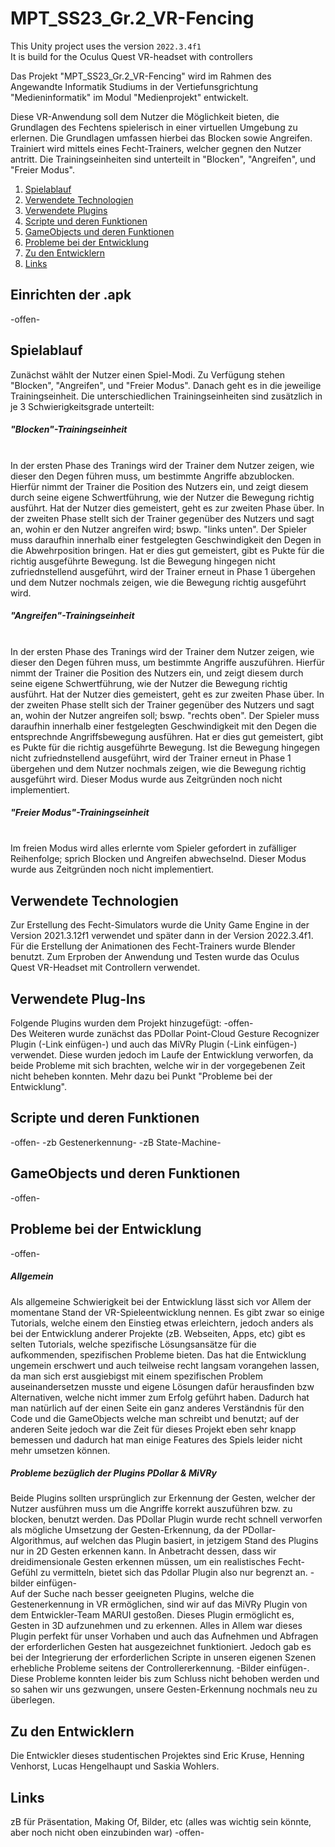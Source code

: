 # MPT_SS23_Gr.2_VR-Fencing
 
This Unity project uses the version `2022.3.4f1`<br>
It is build for the Oculus Quest VR-headset with controllers<br>

Das Projekt "MPT_SS23_Gr.2_VR-Fencing" wird im Rahmen des Angewandte Informatik Studiums in der Vertiefunsgrichtung "Medieninformatik" im Modul "Medienprojekt" entwickelt.

Diese VR-Anwendung soll dem Nutzer die Möglichkeit bieten, die Grundlagen des Fechtens spielerisch in einer virtuellen Umgebung zu erlernen. Die Grundlagen umfassen hierbei das Blocken sowie Angreifen.
Trainiert wird mittels eines Fecht-Trainers, welcher gegnen den Nutzer antritt. Die Trainingseinheiten sind  unterteilt in "Blocken", "Angreifen", und "Freier Modus".

1. [Spielablauf](#spielablauf)
2. [Verwendete Technologien](#verwendete-technologien)
3. [Verwendete Plugins](#verwendete-plugins)
4. [Scripte und deren Funktionen](#scripte-und-deren-funktionen)
5. [GameObjects und deren Funktionen](#gameObjects-und-deren-funktionen)
6. [Probleme bei der Entwicklung](#probleme-bei-der-entwicklung)
7. [Zu den Entwicklern](#zu-den-entwicklern)
8. [Links](#links)

<h2>Einrichten der .apk</h2>
-offen-

<h2>Spielablauf</h2>
Zunächst wählt der Nutzer einen Spiel-Modi. Zu Verfügung stehen "Blocken", "Angreifen", und "Freier Modus". Danach geht es in die jeweilige Trainingseinheit. Die unterschiedlichen Trainingseinheiten sind zusätzlich in je 3 Schwierigkeitsgrade unterteilt:

<h5>"Blocken"-Trainingseinheit</h5><br>
In der ersten Phase des Tranings wird der Trainer dem Nutzer zeigen, wie dieser den Degen führen muss, um bestimmte Angriffe abzublocken. Hierfür nimmt der Trainer die Position des Nutzers ein, und zeigt diesem durch seine eigene Schwertführung, wie der Nutzer die Bewegung richtig ausführt. Hat der Nutzer dies gemeistert, geht es zur zweiten Phase über. 
In der zweiten Phase stellt sich der Trainer gegenüber des Nutzers und sagt an, wohin er den Nutzer angreifen wird; bswp. "links unten". Der Spieler muss daraufhin innerhalb einer festgelegten Geschwindigkeit den Degen in die Abwehrposition bringen. Hat er dies gut gemeistert, gibt es Pukte für die richtig ausgeführte Bewegung. Ist die Bewegung hingegen nicht zufriednstellend ausgeführt, wird der Trainer erneut in Phase 1 übergehen und dem Nutzer nochmals zeigen, wie die Bewegung richtig ausgeführt wird.

<h5>"Angreifen"-Trainingseinheit</h5><br>
In der ersten Phase des Tranings wird der Trainer dem Nutzer zeigen, wie dieser den Degen führen muss, um bestimmte Angriffe auszuführen. Hierfür nimmt der Trainer die Position des Nutzers ein, und zeigt diesem durch seine eigene Schwertführung, wie der Nutzer die Bewegung richtig ausführt. Hat der Nutzer dies gemeistert, geht es zur zweiten Phase über. 
In der zweiten Phase stellt sich der Trainer gegenüber des Nutzers und sagt an, wohin der Nutzer angreifen soll; bswp. "rechts oben". Der Spieler muss daraufhin innerhalb einer festgelegten Geschwindigkeit mit den Degen die entsprechnde Angriffsbewegung ausführen. Hat er dies gut gemeistert, gibt es Pukte für die richtig ausgeführte Bewegung. Ist die Bewegung hingegen nicht zufriednstellend ausgeführt, wird der Trainer erneut in Phase 1 übergehen und dem Nutzer nochmals zeigen, wie die Bewegung richtig ausgeführt wird.
Dieser Modus wurde aus Zeitgründen noch nicht implementiert.

<h5>"Freier Modus"-Trainingseinheit</h5><br>
Im freien Modus wird alles erlernte vom Spieler gefordert in zufälliger Reihenfolge; sprich Blocken und Angreifen abwechselnd.
Dieser Modus wurde aus Zeitgründen noch nicht implementiert.

<h2>Verwendete Technologien</h2>
Zur Erstellung des Fecht-Simulators wurde die Unity Game Engine in der Version 2021.3.12f1 verwendet und später dann in der Version 2022.3.4f1. Für die Erstellung der Animationen des Fecht-Trainers wurde Blender benutzt. Zum Erproben der Anwendung und Testen wurde das Oculus Quest VR-Headset mit Controllern verwendet. 

<h2>Verwendete Plug-Ins</h2>
Folgende Plugins wurden dem Projekt hinzugefügt: -offen- <br>
Des Weiteren wurde zunächst das PDollar Point-Cloud Gesture Recognizer Plugin (-Link einfügen-) und auch das MiVRy Plugin (-Link einfügen-) verwendet. Diese wurden jedoch im Laufe der Entwicklung verworfen, da beide Probleme mit sich brachten, welche wir in der vorgegebenen Zeit nicht beheben konnten. Mehr dazu bei Punkt "Probleme bei der Entwicklung".<br>

<h2>Scripte und deren Funktionen</h2>
-offen-
-zb Gestenerkennung-
-zB State-Machine-

<h2>GameObjects und deren Funktionen</h2>
-offen-

<h2>Probleme bei der Entwicklung</h2>
-offen-
<h5>Allgemein</h5>
Als allgemeine Schwierigkeit bei der Entwicklung lässt sich vor Allem der momentane Stand der VR-Spieleentwicklung nennen. Es gibt zwar so einige Tutorials, welche einem den Einstieg etwas erleichtern, jedoch anders als bei der Entwicklung anderer Projekte (zB. Webseiten, Apps, etc) gibt es selten Tutorials, welche spezifische Lösungsansätze für die aufkommenden, spezifischen Probleme bieten. Das hat die Entwicklung ungemein erschwert und auch teilweise recht langsam vorangehen lassen, da man sich erst ausgiebigst mit einem spezifischen Problem auseinandersetzen musste und eigene Lösungen dafür herausfinden bzw Alternativen, welche nicht immer zum Erfolg geführt haben. Dadurch hat man natürlich auf der einen Seite ein ganz anderes Verständnis für den Code und die GameObjects welche man schreibt und benutzt; auf der anderen Seite jedoch war die Zeit für dieses Projekt eben sehr knapp bemessen und dadurch hat man einige Features des Spiels leider nicht mehr umsetzen können. <br>

<h5>Probleme bezüglich der Plugins PDollar & MiVRy</h5>
Beide Plugins sollten ursprünglich zur Erkennung der Gesten, welcher der Nutzer ausführen muss um die Angriffe korrekt auszuführen bzw. zu blocken, benutzt werden. Das PDollar Plugin wurde recht schnell verworfen als mögliche Umsetzung der Gesten-Erkennung, da der PDollar-Algorithmus, auf welchen das Plugin basiert, in jetzigem Stand des Plugins nur in 2D 
Gesten erkennen kann. In Anbetracht dessen, dass wir dreidimensionale Gesten erkennen müssen, um ein realistisches Fecht-Gefühl zu vermitteln, bietet sich das Pdollar Plugin also nur begrenzt an. -bilder einfügen- <br>
Auf der Suche nach besser geeigneten Plugins, welche die Gestenerkennung in VR ermöglichen, sind wir auf das MiVRy Plugin von dem Entwickler-Team MARUI gestoßen. Dieses Plugin ermöglicht es, Gesten in 3D aufzunehmen und zu erkennen. Alles in Allem war dieses Plugin perfekt für unser Vorhaben und auch das Aufnehmen und Abfragen der erforderlichen Gesten hat ausgezeichnet funktioniert. Jedoch gab es bei der Integrierung der erforderlichen Scripte in unseren eigenen Szenen erhebliche Probleme seitens der Controllererkennung. -Bilder einfügen-. Diese Probleme konnten leider bis zum Schluss nicht behoben werden und so sahen wir uns gezwungen, unsere Gesten-Erkennung nochmals neu zu überlegen.

<h2>Zu den Entwicklern</h2>
Die Entwickler dieses studentischen Projektes sind Eric Kruse, Henning Venhorst, Lucas Hengelhaupt und Saskia Wohlers.

<h2>Links</h2>
zB für Präsentation, Making Of, Bilder, etc (alles was wichtig sein könnte, aber noch nicht oben einzubinden war)
-offen-



